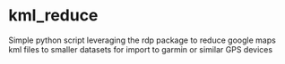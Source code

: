 # kml_reduce
Simple python script leveraging the rdp package to reduce google maps kml files to smaller datasets for import to garmin or similar GPS devices
